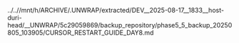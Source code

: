 ../..//mnt/h/ARCHIVE/.UNWRAP/extracted/DEV__2025-08-17__1833__host-duri-head/__UNWRAP/5c29059869/backup_repository/phase5_5_backup_20250805_103905/CURSOR_RESTART_GUIDE_DAY8.md